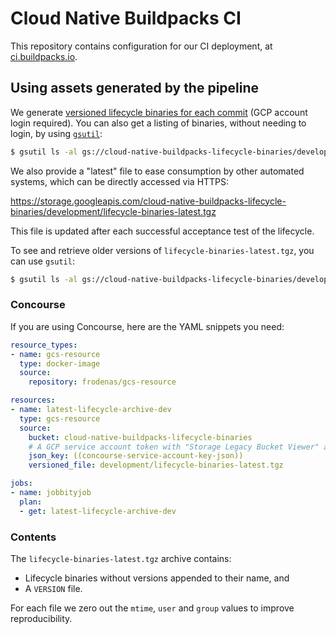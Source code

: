 # Cloud Native Buildpacks CI

This repository contains configuration for our CI deployment, at [ci.buildpacks.io](https://ci.buildpacks.io).

## Using assets generated by the pipeline

We generate [versioned lifecycle binaries for each commit](https://console.cloud.google.com/storage/browser/cloud-native-buildpacks-lifecycle-binaries/development)
(GCP account login required). You can also get a listing of binaries, without needing to login, by using [`gsutil`](https://cloud.google.com/storage/docs/gsutil):

```bash
$ gsutil ls -al gs://cloud-native-buildpacks-lifecycle-binaries/development/
``` 

We also provide a "latest" file to ease consumption by other automated systems, which can be directly accessed via HTTPS:

https://storage.googleapis.com/cloud-native-buildpacks-lifecycle-binaries/development/lifecycle-binaries-latest.tgz

This file is updated after each successful acceptance test of the lifecycle.

To see and retrieve older versions of `lifecycle-binaries-latest.tgz`, you can use `gsutil`:

```bash
$ gsutil ls -al gs://cloud-native-buildpacks-lifecycle-binaries/development/lifecycle-binaries-latest.tgz
```

### Concourse

If you are using Concourse, here are the YAML snippets you need:

```yaml
resource_types:
- name: gcs-resource
  type: docker-image
  source:
    repository: frodenas/gcs-resource

resources:
- name: latest-lifecycle-archive-dev
  type: gcs-resource
  source:
    bucket: cloud-native-buildpacks-lifecycle-binaries
    # A GCP service account token with "Storage Legacy Bucket Viewer" and "Storage Object Viewer"
    json_key: ((concourse-service-account-key-json))
    versioned_file: development/lifecycle-binaries-latest.tgz

jobs:
- name: jobbityjob
  plan:
  - get: latest-lifecycle-archive-dev
``` 

### Contents

The `lifecycle-binaries-latest.tgz` archive contains:
* Lifecycle binaries without versions appended to their name, and
* A `VERSION` file.

For each file we zero out the `mtime`, `user` and `group` values to improve reproducibility.
